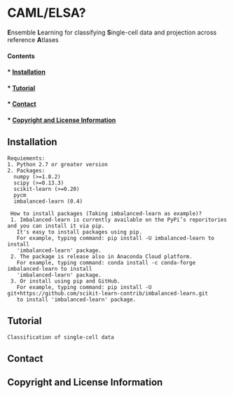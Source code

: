 # CAML/ELSA?
**E**nsemble **L**earning for classifying **S**ingle-cell data and projection across reference **A**tlases

#### Contents
#### * [Installation](https://github.com/linwang6/CAML#Installation)
#### * [Tutorial](https://github.com/linwang6/CAML#Tutorial)
#### * [Contact](https://github.com/linwang6/CAML#Contact)
#### * [Copyright and License Information](https://github.com/linwang6/CAML#Copyright-and-License-Information)


## Installation
    Requiements:
    1. Python 2.7 or greater version
    2. Packages:
      numpy (>=1.8.2)
      scipy (>=0.13.3)
      scikit-learn (>=0.20) 
      pycm
      imbalanced-learn (0.4)
      
     How to install packages (Taking imbalanced-learn as example)?
     1. Imbalanced-learn is currently available on the PyPi’s reporitories and you can install it via pip. 
       It's easy to install packages using pip.
       For example, typing command: pip install -U imbalanced-learn to install 
       'imbalanced-learn' package.
     2. The package is release also in Anaconda Cloud platform.
       For example, typing command: conda install -c conda-forge imbalanced-learn to install 
       'imbalanced-learn' package.
     3. Or install using pip and GitHub.
       For example, typing command: pip install -U git+https://github.com/scikit-learn-contrib/imbalanced-learn.git 
       to install 'imbalanced-learn' package.
     
     
## Tutorial
    Classification of single-cell data
     
    
    
## Contact
    
    
    
## Copyright and License Information


